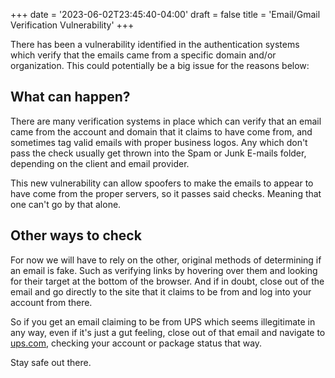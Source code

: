 +++
date = '2023-06-02T23:45:40-04:00'
draft = false
title = 'Email/Gmail Verification Vulnerability'
+++

There has been a vulnerability identified in the authentication systems which verify that the emails came from a specific domain and/or organization. This could potentially be a big issue for the reasons below:

## What can happen?

There are many verification systems in place which can verify that an email came from the account and domain that it claims to have come from, and sometimes tag valid emails with proper business logos. Any which don't pass the check usually get thrown into the Spam or Junk E-mails folder, depending on the client and email provider.

This new vulnerability can allow spoofers to make the emails to appear to have come from the proper servers, so it passes said checks. Meaning that one can't go by that alone.

## Other ways to check

For now we will have to rely on the other, original methods of determining if an email is fake. Such as verifying links by hovering over them and looking for their target at the bottom of the browser. And if in doubt, close out of the email and go directly to the site that it claims to be from and log into your account from there.

So if you get an email claiming to be from UPS which seems illegitimate in any way, even if it's just a gut feeling, close out of that email and navigate to [ups.com](https://www.ups.com/), checking your account or package status that way.

Stay safe out there.